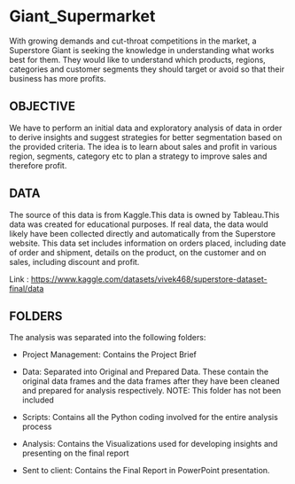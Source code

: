 # **Giant_Supermarket**
With growing demands and cut-throat competitions in the market, a Superstore Giant is seeking the knowledge in understanding what works best for them. They would like to understand which products, regions, categories and customer segments they should target or avoid so that their business has more profits.

## **OBJECTIVE**

We have to perform an initial data and exploratory analysis of data in order to derive insights and suggest strategies for better segmentation based on the provided criteria. The idea is to learn about sales and profit in various region, segments, category etc to plan a strategy to improve sales and therefore profit.

## **DATA**

The source of this data is from Kaggle.This data is owned by Tableau.This data was created for educational purposes.
If real data, the data would likely have been collected directly and automatically from the Superstore website.
This data set includes information on orders placed, including date of order and shipment, details on the product, on the customer and on sales, including discount and profit. 

Link : https://www.kaggle.com/datasets/vivek468/superstore-dataset-final/data

## **FOLDERS**

The analysis was separated into the following folders:

+ Project Management: Contains the Project Brief

+ Data: Separated into Original and Prepared Data. These contain the original data frames and the data frames after they have been cleaned and prepared for analysis respectively.
  NOTE: This folder has not been included

+ Scripts: Contains all the Python coding involved for the entire analysis process

+ Analysis: Contains the Visualizations used for developing insights and presenting on the final report

+ Sent to client: Contains the Final Report in PowerPoint presentation.


